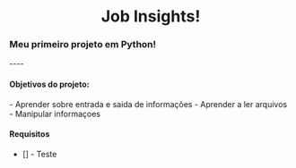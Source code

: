 
<h1 align="center">Job Insights!</h1>

<h3> Meu primeiro projeto em Python! </h3>
----
<h4> Objetivos do projeto: </h4>
    - Aprender sobre entrada e saida de informações
    - Aprender a ler arquivos 
    - Manipular informaçoes

#### Requisitos
 - [] - Teste
    



